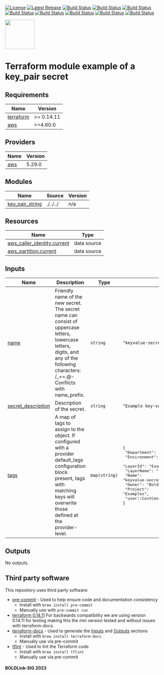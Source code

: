 [![License](https://img.shields.io/badge/License-Apache-blue.svg)](https://github.com/boldlink/terraform-aws-secretsmanager/blob/main/LICENSE)
[![Latest Release](https://img.shields.io/github/release/boldlink/terraform-aws-secretsmanager.svg)](https://github.com/boldlink/terraform-aws-secretsmanager/releases/latest)
[![Build Status](https://github.com/boldlink/terraform-aws-secretsmanager/actions/workflows/update.yaml/badge.svg)](https://github.com/boldlink/terraform-aws-secretsmanager/actions)
[![Build Status](https://github.com/boldlink/terraform-aws-secretsmanager/actions/workflows/release.yaml/badge.svg)](https://github.com/boldlink/terraform-aws-secretsmanager/actions)
[![Build Status](https://github.com/boldlink/terraform-aws-secretsmanager/actions/workflows/pre-commit.yaml/badge.svg)](https://github.com/boldlink/terraform-aws-secretsmanager/actions)
[![Build Status](https://github.com/boldlink/terraform-aws-secretsmanager/actions/workflows/pr-labeler.yaml/badge.svg)](https://github.com/boldlink/terraform-aws-secretsmanager/actions)
[![Build Status](https://github.com/boldlink/terraform-aws-secretsmanager/actions/workflows/module-examples-tests.yaml/badge.svg)](https://github.com/boldlink/terraform-aws-secretsmanager/actions)
[![Build Status](https://github.com/boldlink/terraform-aws-secretsmanager/actions/workflows/checkov.yaml/badge.svg)](https://github.com/boldlink/terraform-aws-secretsmanager/actions)
[![Build Status](https://github.com/boldlink/terraform-aws-secretsmanager/actions/workflows/auto-merge.yaml/badge.svg)](https://github.com/boldlink/terraform-aws-secretsmanager/actions)
[![Build Status](https://github.com/boldlink/terraform-aws-secretsmanager/actions/workflows/auto-badge.yaml/badge.svg)](https://github.com/boldlink/terraform-aws-secretsmanager/actions)

[<img src="https://avatars.githubusercontent.com/u/25388280?s=200&v=4" width="96"/>](https://boldlink.io)

# Terraform module example of a key_pair secret


<!-- BEGINNING OF PRE-COMMIT-TERRAFORM DOCS HOOK -->
## Requirements

| Name | Version |
|------|---------|
| <a name="requirement_terraform"></a> [terraform](#requirement\_terraform) | >= 0.14.11 |
| <a name="requirement_aws"></a> [aws](#requirement\_aws) | >=4.60.0 |

## Providers

| Name | Version |
|------|---------|
| <a name="provider_aws"></a> [aws](#provider\_aws) | 5.29.0 |

## Modules

| Name | Source | Version |
|------|--------|---------|
| <a name="module_key_pair_string"></a> [key\_pair\_string](#module\_key\_pair\_string) | ./../../ | n/a |

## Resources

| Name | Type |
|------|------|
| [aws_caller_identity.current](https://registry.terraform.io/providers/hashicorp/aws/latest/docs/data-sources/caller_identity) | data source |
| [aws_partition.current](https://registry.terraform.io/providers/hashicorp/aws/latest/docs/data-sources/partition) | data source |

## Inputs

| Name | Description | Type | Default | Required |
|------|-------------|------|---------|:--------:|
| <a name="input_name"></a> [name](#input\_name) | Friendly name of the new secret. The secret name can consist of uppercase letters, lowercase letters, digits, and any of the following characters: /\_+=.@- Conflicts with name\_prefix. | `string` | `"keyvalue-secret-example"` | no |
| <a name="input_secret_description"></a> [secret\_description](#input\_secret\_description) | Description of the secret. | `string` | `"Example key-value secret"` | no |
| <a name="input_tags"></a> [tags](#input\_tags) | A map of tags to assign to the object. If configured with a provider default\_tags configuration block present, tags with matching keys will overwrite those defined at the provider-level. | `map(string)` | <pre>{<br>  "Department": "DevOps",<br>  "Environment": "example",<br>  "LayerId": "Example",<br>  "LayerName": "Example",<br>  "Name": "keyvalue-secret-example",<br>  "Owner": "Boldlink",<br>  "Project": "Examples",<br>  "user::CostCenter": "terraform-registry"<br>}</pre> | no |

## Outputs

No outputs.
<!-- END OF PRE-COMMIT-TERRAFORM DOCS HOOK -->

## Third party software
This repository uses third party software:
* [pre-commit](https://pre-commit.com/) - Used to help ensure code and documentation consistency
  * Install with `brew install pre-commit`
  * Manually use with `pre-commit run`
* [terraform 0.14.11](https://releases.hashicorp.com/terraform/0.14.11/) For backwards compatibility we are using version 0.14.11 for testing making this the min version tested and without issues with terraform-docs.
* [terraform-docs](https://github.com/segmentio/terraform-docs) - Used to generate the [Inputs](#Inputs) and [Outputs](#Outputs) sections
  * Install with `brew install terraform-docs`
  * Manually use via pre-commit
* [tflint](https://github.com/terraform-linters/tflint) - Used to lint the Terraform code
  * Install with `brew install tflint`
  * Manually use via pre-commit

#### BOLDLink-SIG 2023
